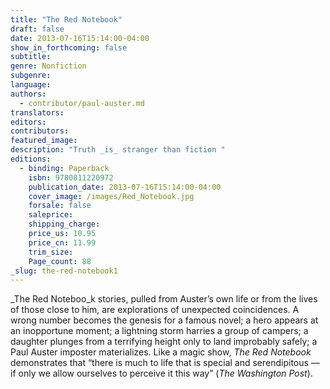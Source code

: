 ```yaml
---
title: "The Red Notebook"
draft: false
date: 2013-07-16T15:14:00-04:00
show_in_forthcoming: false
subtitle:
genre: Nonfiction
subgenre:
language:
authors:
  - contributor/paul-auster.md
translators:
editors:
contributors:
featured_image:
description: "Truth _is_ stranger than fiction "
editions:
  - binding: Paperback
    isbn: 9780811220972
    publication_date: 2013-07-16T15:14:00-04:00
    cover_image: /images/Red_Notebook.jpg
    forsale: false
    saleprice:
    shipping_charge:
    price_us: 10.95
    price_cn: 11.99
    trim_size:
    Page_count: 88
_slug: the-red-notebook1
---
```


_The Red Noteboo_k stories, pulled from Auster’s own life or from the lives of those close to him, are explorations of unexpected coincidences. A wrong number becomes the genesis for a famous novel; a hero appears at an inopportune moment; a lightning storm harries a group of campers; a daughter plunges from a terrifying height only to land improbably safely; a Paul Auster imposter materializes. Like a magic show, _The Red Notebook_ demonstrates that “there is much to life that is special and serendipitous — if only we allow ourselves to perceive it this way” (_The Washington Post_).


